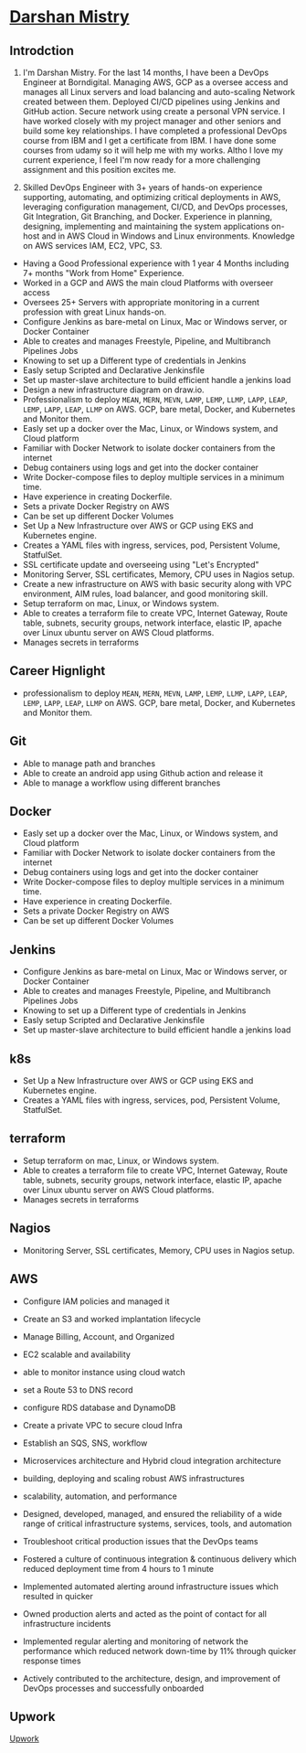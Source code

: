 
# [Darshan Mistry](https://1111darsh.com/)

## Introdction

1. I'm Darshan Mistry. For the last 14 months, I have been a DevOps Engineer at Borndigital. Managing AWS, GCP as a oversee access and manages all Linux servers and load balancing and auto-scaling Network created between them. Deployed CI/CD pipelines using Jenkins and GitHub action. Secure network using create a personal VPN service. I have worked closely with my project manager and other seniors and build some key relationships. I have completed a professional DevOps course from IBM and I get a certificate from IBM. I have done some courses from udamy so it will help me with my works. Altho I love my current experience, I feel I'm now ready for a more challenging assignment and this position excites me.

2.  Skilled DevOps Engineer with 3+ years of hands-on experience supporting, automating, and optimizing critical deployments in AWS, leveraging configuration management, CI/CD, and DevOps processes, Git Integration, Git Branching, and Docker. Experience in planning, designing, implementing and maintaining the system applications on-host and in AWS Cloud in Windows and Linux environments. Knowledge on AWS services IAM, EC2, VPC, S3.

- Having a Good Professional experience with 1 year 4 Months including 7+ months "Work from Home" Experience.
- Worked in a GCP and AWS the main cloud Platforms with overseer access
- Oversees 25+ Servers with appropriate monitoring in a current profession with great Linux hands-on.
- Configure Jenkins as bare-metal on Linux, Mac or Windows server, or Docker Container
- Able to creates and manages Freestyle, Pipeline, and Multibranch Pipelines Jobs
- Knowing to set up a Different type of credentials in Jenkins
- Easly setup Scripted and Declarative Jenkinsfile 
- Set up master-slave architecture to build efficient handle a jenkins load
- Design a new infrastructure diagram on draw.io.
- Professionalism to deploy `MEAN`, `MERN`, `MEVN`, `LAMP`, `LEMP`, `LLMP`, `LAPP`, `LEAP`, `LEMP`, `LAPP`, `LEAP`, `LLMP` on AWS. GCP, bare metal, Docker, and Kubernetes and  Monitor them.
- Easly set up a docker over the Mac, Linux, or Windows system, and Cloud platform
- Familiar with Docker Network to isolate docker containers from the internet
- Debug containers using logs and get into the docker container
- Write Docker-compose files to deploy multiple services in a minimum time.
- Have experience in creating Dockerfile.
- Sets a private Docker Registry on AWS
- Can be set up different Docker Volumes
- Set Up a New Infrastructure over AWS or GCP using EKS and Kubernetes engine. 
- Creates a YAML files with ingress, services, pod, Persistent Volume, StatfulSet.
- SSL certificate update and overseeing using "Let's Encrypted"
- Monitoring Server, SSL certificates, Memory, CPU uses in Nagios setup.
- Create a new infrastructure on AWS with basic security along with VPC environment, AIM rules, load balancer, and good monitoring skill.
- Setup terraform on mac, Linux, or Windows system.
- Able to creates a terraform file to create VPC, Internet Gateway, Route table, subnets, security groups, network interface, elastic IP, apache over Linux ubuntu server on AWS Cloud platforms.
- Manages secrets in terraforms





## Career Hignlight
- professionalism to deploy `MEAN`, `MERN`, `MEVN`, `LAMP`, `LEMP`, `LLMP`, `LAPP`, `LEAP`, `LEMP`, `LAPP`, `LEAP`, `LLMP` on AWS. GCP, bare metal, Docker, and Kubernetes and  Monitor them.

## Git


- Able to manage path and branches
- Able to create an android app using Github action and release it
- Able to manage a workflow using different branches

## Docker
- Easly set up a docker over the Mac, Linux, or Windows system, and Cloud platform
- Familiar with Docker Network to isolate docker containers from the internet
- Debug containers using logs and get into the docker container
- Write Docker-compose files to deploy multiple services in a minimum time.
- Have experience in creating Dockerfile.
- Sets a private Docker Registry on AWS
- Can be set up different Docker Volumes 

## Jenkins
- Configure Jenkins as bare-metal on Linux, Mac or Windows server, or Docker Container
- Able to creates and manages Freestyle, Pipeline, and Multibranch Pipelines Jobs
- Knowing to set up a Different type of credentials in Jenkins
- Easly setup Scripted and Declarative Jenkinsfile 
- Set up master-slave architecture to build efficient handle a jenkins load
## k8s
- Set Up a New Infrastructure over AWS or GCP using EKS and Kubernetes engine. 
- Creates a YAML files with ingress, services, pod, Persistent Volume, StatfulSet.

## terraform
- Setup terraform on mac, Linux, or Windows system.
- Able to creates a terraform file to create VPC, Internet Gateway, Route table, subnets, security groups, network interface, elastic IP, apache over Linux ubuntu server on AWS Cloud platforms.
- Manages secrets in terraforms

## Nagios
- Monitoring Server, SSL certificates, Memory, CPU uses in Nagios setup.
  
## AWS
- Configure IAM policies and managed it
- Create an S3 and worked implantation lifecycle
- Manage Billing, Account, and Organized
- EC2 scalable and availability
- able to monitor instance using cloud watch
- set a Route 53 to DNS record
- configure RDS database and DynamoDB
- Create a private VPC to secure cloud Infra 
- Establish an SQS, SNS, workflow
- Microservices architecture and Hybrid cloud integration architecture


- building, deploying and scaling robust AWS infrastructures
- scalability, automation, and performance
- Designed, developed, managed, and ensured the reliability of a wide range of critical infrastructure systems, services, tools, and automation
- Troubleshoot critical production issues that the DevOps teams
- Fostered a culture of continuous integration & continuous delivery which reduced deployment time from 4 hours to 1 minute
- Implemented automated alerting around infrastructure issues which resulted in quicker
- Owned production alerts and acted as the point of contact for all
infrastructure incidents
- Implemented regular alerting and monitoring of network
the performance which reduced network down-time by 11% through
quicker response times
- Actively contributed to the architecture, design, and improvement of
DevOps processes and successfully onboarded

## Upwork

[Upwork](https://www.upwork.com/o/profiles/users/~011408d1541194b628/?s=1110580753140797440)



